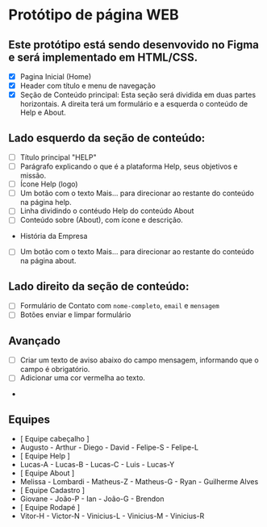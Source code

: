 # Protótipo de página WEB

## Este protótipo está sendo desenvovido no Figma e será implementado  em HTML/CSS.

- [x] Pagina Inicial (Home)
- [x] Header com título e menu de navegação
- [x] Seção de Conteúdo  principal: Esta seção será dividida em duas partes horizontais.  A direita terá um formulário e a esquerda o conteúdo de Help e About.
## Lado esquerdo da seção de conteúdo:
- [ ] Título principal "HELP"
- [ ] Parágrafo explicando o que é a plataforma Help, seus objetivos e missão.
 - [ ] Ícone  Help (logo)
 - [ ] Um botão com o texto Mais...  para direcionar  ao restante do conteúdo na página help.
 - [ ] Linha dividindo o contéudo Help  do conteúdo About
 - [ ] Conteúdo sobre (About), com ícone e descrição.
 * História da Empresa
 - [ ] Um botão com o texto Mais...  para direcionar  ao restante do conteúdo na página about.
 ## Lado direito da seção de conteúdo:
 - [ ] Formulário de Contato com `nome-completo`, `email` e `mensagem`
 - [ ] Botões enviar e limpar formulário
 ## Avançado
  - [ ] Criar um texto de aviso abaixo do campo  mensagem, informando que o campo  é   obrigatório.
  - [ ] Adicionar uma cor vermelha ao texto.
  - 
  
## Equipes

- [ Equipe cabeçalho ]
- Augusto - Arthur - Diego - David - Felipe-S - Felipe-L
- [ Equipe Help ]
- Lucas-A - Lucas-B - Lucas-C - Luis - Lucas-Y
- [ Equipe About ]
- Melissa - Lombardi - Matheus-Z - Matheus-G - Ryan - Guilherme Alves
- [ Equipe Cadastro ]
- Giovane - João-P - Ian - João-G - Brendon
- [ Equipe Rodapé ]
- Vitor-H - Victor-N - Vinicius-L - Vinicius-M - Vinicius-R
